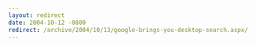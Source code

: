 ```yaml
---
layout: redirect
date: 2004-10-12 -0800
redirect: /archive/2004/10/13/google-brings-you-desktop-search.aspx/
---
```

